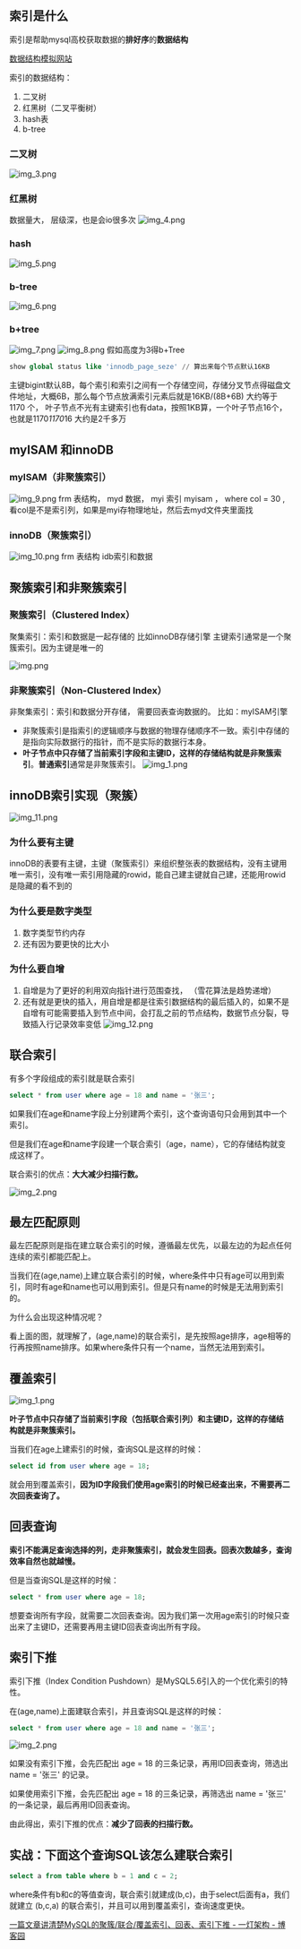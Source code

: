 ## 索引是什么

索引是帮助mysql高校获取数据的**排好序**的**数据结构**

[数据结构模拟网站](https://www.cs.usfca.edu/~galles/visualization/Algorithms.html)

索引的数据结构：

1. 二叉树
2. 红黑树（二叉平衡树）
3. hash表
4. b-tree

### 二叉树
![img_3.png](img_3.png)
### 红黑树
数据量大， 层级深，也是会io很多次
![img_4.png](img_4.png)
### hash
![img_5.png](img_5.png)
### b-tree
![img_6.png](img_6.png)
### b+tree
![img_7.png](img_7.png)
![img_8.png](img_8.png)
假如高度为3得b+Tree

```sql
show global status like 'innodb_page_seze' // 算出来每个节点默认16KB
```

主键bigint默认8B，每个索引和索引之间有一个存储空间，存储分叉节点得磁盘文件地址，大概6B，那么每个节点放满索引元素后就是16KB/(8B+6B)  大约等于1170 个， 叶子节点不光有主键索引也有data，按照1KB算，一个叶子节点16个，也就是1170*1170*16 大约是2千多万
## myISAM 和innoDB
### myISAM（非聚簇索引）

![img_9.png](img_9.png)
frm 表结构， myd 数据， myi 索引
myisam  ， where col = 30 , 看col是不是索引列，如果是myi存物理地址，然后去myd文件夹里面找
### innoDB（聚簇索引）
![img_10.png](img_10.png)
frm 表结构  idb索引和数据
## 聚簇索引和非聚簇索引
### 聚簇索引（Clustered Index）
聚集索引：索引和数据是一起存储的 比如innoDB存储引擎
主键索引通常是一个聚簇索引。因为主键是唯一的

![img.png](img.png)

### 非聚簇索引（Non-Clustered Index）
非聚集索引：索引和数据分开存储， 需要回表查询数据的。 比如：myISAM引擎
- 非聚簇索引是指索引的逻辑顺序与数据的物理存储顺序不一致。索引中存储的是指向实际数据行的指针，而不是实际的数据行本身。
- **叶子节点中只存储了当前索引字段和主键ID，这样的存储结构就是非聚簇索引**。**普通索引**通常是非聚簇索引。
![img_1.png](img_1.png)

## innoDB索引实现（聚簇）

![img_11.png](img_11.png)

### 为什么要有主键

innoDB的表要有主键，主键（聚簇索引）来组织整张表的数据结构，没有主键用唯一索引，没有唯一索引用隐藏的rowid，能自己建主键就自己建，还能用rowid是隐藏的看不到的

### 为什么要是数字类型

1. 数字类型节约内存
2. 还有因为要更快的比大小

### 为什么要自增

1. 自增是为了更好的利用双向指针进行范围查找， （雪花算法是趋势递增）
2. 还有就是更快的插入，用自增是都是往索引数据结构的最后插入的，如果不是自增有可能需要插入到节点中间，会打乱之前的节点结构，数据节点分裂，导致插入行记录效率变低
![img_12.png](img_12.png)
## 联合索引

有多个字段组成的索引就是联合索引

```sql
select * from user where age = 18 and name = '张三';
```

如果我们在age和name字段上分别建两个索引，这个查询语句只会用到其中一个索引。

但是我们在age和name字段建一个联合索引（age，name），它的存储结构就变成这样了。

联合索引的优点：**大大减少扫描行数。**

![img_2.png](img_2.png)

## 最左匹配原则

最左匹配原则是指在建立联合索引的时候，遵循最左优先，以最左边的为起点任何连续的索引都能匹配上。

当我们在(age,name)上建立联合索引的时候，where条件中只有age可以用到索引，同时有age和name也可以用到索引。但是只有name的时候是无法用到索引的。

为什么会出现这种情况呢？

看上面的图，就理解了，(age,name)的联合索引，是先按照age排序，age相等的行再按照name排序。如果where条件只有一个name，当然无法用到索引。

## 覆盖索引

![img_1.png](img_1.png)

**叶子节点中只存储了当前索引字段（包括联合索引列）和主键ID，这样的存储结构就是非聚簇索引。**

当我们在age上建索引的时候，查询SQL是这样的时候：

```sql
select id from user where age = 18;
```

就会用到覆盖索引，**因为ID字段我们使用age索引的时候已经查出来，不需要再二次回表查询了。**

## 回表查询

**索引不能满足查询选择的列，走非聚簇索引，就会发生回表。回表次数越多，查询效率自然也就越慢。**

但是当查询SQL是这样的时候：

```sql
select * from user where age = 18;

```

想要查询所有字段，就需要二次回表查询。因为我们第一次用age索引的时候只查出来了主键ID，还需要再用主键ID回表查询出所有字段。

## 索引下推

索引下推（Index Condition Pushdown）是MySQL5.6引入的一个优化索引的特性。

在(age,name)上面建联合索引，并且查询SQL是这样的时候：

```sql
select * from user where age = 18 and name = '张三';
```

![img_2.png](img_2.png)

如果没有索引下推，会先匹配出 age = 18 的三条记录，再用ID回表查询，筛选出 name = '张三' 的记录。

如果使用索引下推，会先匹配出 age = 18 的三条记录，再筛选出 name = '张三' 的一条记录，最后再用ID回表查询。

由此得出，索引下推的优点：**减少了回表的扫描行数。**

## 实战：下面这个查询SQL该怎么建联合索引

```sql
select a from table where b = 1 and c = 2;

```

where条件有b和c的等值查询，联合索引就建成(b,c)，由于select后面有a，我们就建立 (b,c,a) 的联合索引，并且可以用到覆盖索引，查询速度更快。

[一篇文章讲清楚MySQL的聚簇/联合/覆盖索引、回表、索引下推 - 一灯架构 - 博客园](https://www.cnblogs.com/yidengjiagou/p/16410968.html)